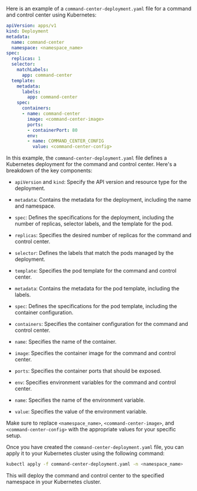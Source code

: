 Here is an example of a `command-center-deployment.yaml` file for a command and control center using Kubernetes:

```yaml
apiVersion: apps/v1
kind: Deployment
metadata:
  name: command-center
  namespace: <namespace_name>
spec:
  replicas: 1
  selector:
    matchLabels:
      app: command-center
  template:
    metadata:
      labels:
        app: command-center
    spec:
      containers:
      - name: command-center
        image: <command-center-image>
        ports:
        - containerPort: 80
        env:
        - name: COMMAND_CENTER_CONFIG
          value: <command-center-config>
```

In this example, the `command-center-deployment.yaml` file defines a Kubernetes deployment for the command and control center. Here's a breakdown of the key components:

- `apiVersion` and `kind`: Specify the API version and resource type for the deployment.

- `metadata`: Contains the metadata for the deployment, including the name and namespace.

- `spec`: Defines the specifications for the deployment, including the number of replicas, selector labels, and the template for the pod.

- `replicas`: Specifies the desired number of replicas for the command and control center.

- `selector`: Defines the labels that match the pods managed by the deployment.

- `template`: Specifies the pod template for the command and control center.

- `metadata`: Contains the metadata for the pod template, including the labels.

- `spec`: Defines the specifications for the pod template, including the container configuration.

- `containers`: Specifies the container configuration for the command and control center.

- `name`: Specifies the name of the container.

- `image`: Specifies the container image for the command and control center.

- `ports`: Specifies the container ports that should be exposed.

- `env`: Specifies environment variables for the command and control center.

- `name`: Specifies the name of the environment variable.

- `value`: Specifies the value of the environment variable.

Make sure to replace `<namespace_name>`, `<command-center-image>`, and `<command-center-config>` with the appropriate values for your specific setup.

Once you have created the `command-center-deployment.yaml` file, you can apply it to your Kubernetes cluster using the following command:

```bash
kubectl apply -f command-center-deployment.yaml -n <namespace_name>
```

This will deploy the command and control center to the specified namespace in your Kubernetes cluster.
